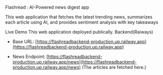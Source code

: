 Flashread : AI-Powered news digest app

   This web application that fetches the latest trending news, summarizes each article using AI, and provides sentiment analysis with key takeaways


Live Demo 
This web application deployed publically.
Backend(Raiways)
- Base URL: [https://flashreadbackend-production.up.railway.app](https://flashreadbackend-production.up.railway.app)
  
- News Endpoint: [https://flashreadbackend-production.up.railway.app/news](https://flashreadbackend-production.up.railway.app/news)
(The articles are fetched here.)



